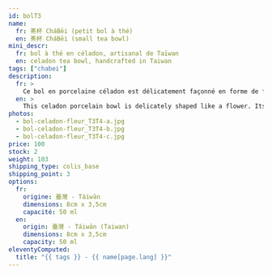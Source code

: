 ```yaml
---
id: bolT3
name:
  fr: 茶杯 CháBēi (petit bol à thé)
  en: 茶杯 CháBēi (small tea bowl)
mini_descr:
  fr: bol à thé en céladon, artisanal de Taïwan
  en: celadon tea bowl, handcrafted in Taiwan
tags: ["chabei"]
description:
  fr: >
    Ce bol en porcelaine céladon est délicatement façonné en forme de fleur. Sa teinte douce, ses courbes élégantes et ses reflets soyeux, rappelant l'éclat du jade, en font une pièce d'exception.<!--more--> Ce qui le rend encore plus rare, c'est son émail parfaitement lisse et sans craquelure, une caractéristique précieuse pour un véritable céladon. Il s'agit d'un authentique céladon de la maison taïwanaise 陶作坊 - TáoZuòFāng, témoignage d'un artisanat raffiné et intemporel.
  en: >
    This celadon porcelain bowl is delicately shaped like a flower. Its soft hue, elegant curves, and silky reflections reminiscent of jade make it an exceptional piece.<!--more--> What makes it even rarer is its perfectly smooth glaze, free of any crackles—a prized characteristic of authentic celadon. This is a genuine celadon from the renowned Taiwanese workshop 陶作坊 - TáoZuòFāng, a testament to refined and timeless craftsmanship.
photos:
  - bol-celadon-fleur_T3T4-a.jpg
  - bol-celadon-fleur_T3T4-b.jpg
  - bol-celadon-fleur_T3T4-c.jpg
price: 100
stock: 2
weight: 103
shipping_type: colis_base
shipping_point: 3
options:
  fr:
    origine: 臺灣 - Táiwān
    dimensions: 8cm x 3,5cm
    capacité: 50 ml
  en:
    origin: 臺灣 - Táiwān (Taiwan)
    dimensions: 8cm x 3,5cm
    capacity: 50 ml
eleventyComputed:
  title: "{{ tags }} - {{ name[page.lang] }}"
---
```


